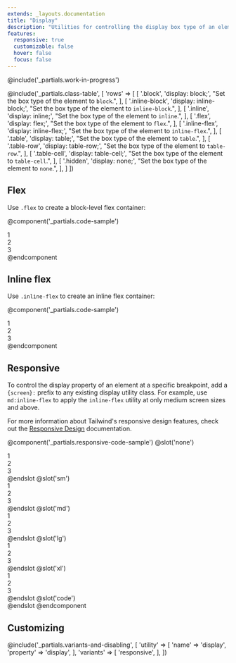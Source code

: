 ```yaml
---
extends: _layouts.documentation
title: "Display"
description: "Utilities for controlling the display box type of an element."
features:
  responsive: true
  customizable: false
  hover: false
  focus: false
---
```


@include('_partials.work-in-progress')

@include('_partials.class-table', [
  'rows' => [
    [
      '.block',
      'display: block;',
      "Set the box type of the element to <code>block</code>.",
    ],
    [
      '.inline-block',
      'display: inline-block;',
      "Set the box type of the element to <code>inline-block</code>.",
    ],
    [
      '.inline',
      'display: inline;',
      "Set the box type of the element to <code>inline</code>.",
    ],
    [
      '.flex',
      'display: flex;',
      "Set the box type of the element to <code>flex</code>.",
    ],
    [
      '.inline-flex',
      'display: inline-flex;',
      "Set the box type of the element to <code>inline-flex</code>.",
    ],
    [
      '.table',
      'display: table;',
      "Set the box type of the element to <code>table</code>.",
    ],
    [
      '.table-row',
      'display: table-row;',
      "Set the box type of the element to <code>table-row</code>.",
    ],
    [
      '.table-cell',
      'display: table-cell;',
      "Set the box type of the element to <code>table-cell</code>.",
    ],
    [
      '.hidden',
      'display: none;',
      "Set the box type of the element to <code>none</code>.",
    ],
  ]
])

## Flex

Use `.flex` to create a block-level flex container:

@component('_partials.code-sample')
<div class="flex bg-gray-200">
  <div class="flex-1 text-grey-darker text-center bg-gray-400 px-4 py-2 m-2">1</div>
  <div class="flex-1 text-grey-darker text-center bg-gray-400 px-4 py-2 m-2">2</div>
  <div class="flex-1 text-grey-darker text-center bg-gray-400 px-4 py-2 m-2">3</div>
</div>
@endcomponent

## Inline flex

Use `.inline-flex` to create an inline flex container:

@component('_partials.code-sample')
<div class="inline-flex bg-gray-200">
  <div class="flex-1 text-grey-darker text-center bg-gray-400 px-4 py-2 m-2">1</div>
  <div class="flex-1 text-grey-darker text-center bg-gray-400 px-4 py-2 m-2">2</div>
  <div class="flex-1 text-grey-darker text-center bg-gray-400 px-4 py-2 m-2">3</div>
</div>
@endcomponent

## Responsive

To control the display property of an element at a specific breakpoint, add a `{screen}:` prefix to any existing display utility class. For example, use `md:inline-flex` to apply the `inline-flex` utility at only medium screen sizes and above.

For more information about Tailwind's responsive design features, check out the [Responsive Design](/docs/responsive-design) documentation.

@component('_partials.responsive-code-sample')
@slot('none')
<div class="flex bg-gray-200">
  <div class="flex-1 text-grey-darker text-center bg-gray-400 px-4 py-2 m-2">1</div>
  <div class="flex-1 text-grey-darker text-center bg-gray-400 px-4 py-2 m-2">2</div>
  <div class="flex-1 text-grey-darker text-center bg-gray-400 px-4 py-2 m-2">3</div>
</div>
@endslot
@slot('sm')
<div class="inline-flex bg-gray-200">
  <div class="flex-1 text-grey-darker text-center bg-gray-400 px-4 py-2 m-2">1</div>
  <div class="flex-1 text-grey-darker text-center bg-gray-400 px-4 py-2 m-2">2</div>
  <div class="flex-1 text-grey-darker text-center bg-gray-400 px-4 py-2 m-2">3</div>
</div>
@endslot
@slot('md')
<div class="block bg-gray-200">
  <div class="flex-1 text-grey-darker text-center bg-gray-400 px-4 py-2 m-2">1</div>
  <div class="flex-1 text-grey-darker text-center bg-gray-400 px-4 py-2 m-2">2</div>
  <div class="flex-1 text-grey-darker text-center bg-gray-400 px-4 py-2 m-2">3</div>
</div>
@endslot
@slot('lg')
<div class="hidden bg-gray-200">
  <div class="flex-1 text-grey-darker text-center bg-gray-400 px-4 py-2 m-2">1</div>
  <div class="flex-1 text-grey-darker text-center bg-gray-400 px-4 py-2 m-2">2</div>
  <div class="flex-1 text-grey-darker text-center bg-gray-400 px-4 py-2 m-2">3</div>
</div>
@endslot
@slot('xl')
<div class="flex bg-gray-200">
  <div class="flex-1 text-grey-darker text-center bg-gray-400 px-4 py-2 m-2">1</div>
  <div class="flex-1 text-grey-darker text-center bg-gray-400 px-4 py-2 m-2">2</div>
  <div class="flex-1 text-grey-darker text-center bg-gray-400 px-4 py-2 m-2">3</div>
</div>
@endslot
@slot('code')
<div class="none:flex sm:inline-flex md:block lg:hidden xl:flex ...">
  <!-- ... -->
</div>
@endslot
@endcomponent

## Customizing

@include('_partials.variants-and-disabling', [
    'utility' => [
        'name' => 'display',
        'property' => 'display',
    ],
    'variants' => [
        'responsive',
    ],
])
